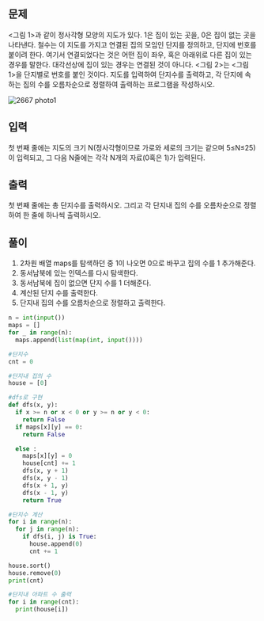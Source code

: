 ## 문제
<그림 1>과 같이 정사각형 모양의 지도가 있다. 1은 집이 있는 곳을, 0은 집이 없는 곳을 나타낸다. 철수는 이 지도를 가지고 연결된 집의 모임인 단지를 정의하고, 단지에 번호를 붙이려 한다. 여기서 연결되었다는 것은 어떤 집이 좌우, 혹은 아래위로 다른 집이 있는 경우를 말한다. 대각선상에 집이 있는 경우는 연결된 것이 아니다. <그림 2>는 <그림 1>을 단지별로 번호를 붙인 것이다. 지도를 입력하여 단지수를 출력하고, 각 단지에 속하는 집의 수를 오름차순으로 정렬하여 출력하는 프로그램을 작성하시오.

![2667 photo1](https://user-images.githubusercontent.com/39729721/114485156-68832100-9c46-11eb-85b3-3adf5095041b.png)

## 입력
첫 번째 줄에는 지도의 크기 N(정사각형이므로 가로와 세로의 크기는 같으며 5≤N≤25)이 입력되고, 그 다음 N줄에는 각각 N개의 자료(0혹은 1)가 입력된다.

## 출력
첫 번째 줄에는 총 단지수를 출력하시오. 그리고 각 단지내 집의 수를 오름차순으로 정렬하여 한 줄에 하나씩 출력하시오.

## 풀이
1. 2차원 배열 maps를 탐색하던 중 1이 나오면 0으로 바꾸고 집의 수를 1 추가해준다.
2. 동서남북에 있는 인덱스를 다시 탐색한다.
3. 동서남북에 집이 없으면 단지 수를 1 더해준다.
4. 계산된 단지 수를 출력한다.
5. 단지내 집의 수를 오름차순으로 정렬하고 출력한다.

```python
n = int(input())
maps = []
for _ in range(n):
  maps.append(list(map(int, input())))

#단지수
cnt = 0

#단지내 집의 수
house = [0]

#dfs로 구현
def dfs(x, y):
  if x >= n or x < 0 or y >= n or y < 0:
    return False
  if maps[x][y] == 0:
    return False

  else :
    maps[x][y] = 0
    house[cnt] += 1
    dfs(x, y + 1)
    dfs(x, y - 1)
    dfs(x + 1, y)
    dfs(x - 1, y)
    return True

#단지수 계산
for i in range(n):
  for j in range(n):
    if dfs(i, j) is True:
      house.append(0)
      cnt += 1

house.sort()
house.remove(0)
print(cnt)

#단지내 아파트 수 출력
for i in range(cnt):
  print(house[i])
